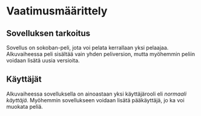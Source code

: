 # Vaatimusmäärittely

## Sovelluksen tarkoitus

Sovellus on sokoban-peli, jota voi pelata kerrallaan yksi pelaajaa. Alkuvaiheessa peli sisältää vain yhden peliversion, mutta myöhemmin peliin voidaan lisätä uusia versioita. 

## Käyttäjät

Alkuvaiheessa sovelluksella on ainoastaan yksi käyttäjärooli eli _normaali käyttäjä_. Myöhemmin sovellukseen voidaan lisätä pääkäyttäjä, jo ka voi muokata peliä.




